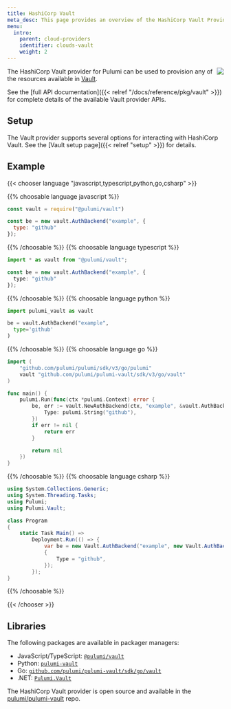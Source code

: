 ```yaml
---
title: HashiCorp Vault
meta_desc: This page provides an overview of the HashiCorp Vault Provider for Pulumi.
menu:
  intro:
    parent: cloud-providers
    identifier: clouds-vault
    weight: 2
---
```


<img src="/logos/tech/vault.png" align="right" class="h-16 px-8 pb-4">

The HashiCorp Vault provider for Pulumi can be used to provision any of the resources available in [Vault](https://www.vaultproject.io/).

See the [full API documentation]({{< relref "/docs/reference/pkg/vault" >}}) for complete details of the available Vault provider APIs.

## Setup

The Vault provider supports several options for interacting with HashiCorp Vault.  See the [Vault setup page]({{< relref "setup" >}}) for details.

## Example

{{< chooser language "javascript,typescript,python,go,csharp" >}}

{{% choosable language javascript %}}

```javascript
const vault = require("@pulumi/vault")

const be = new vault.AuthBackend("example", {
  type: "github"
});
```

{{% /choosable %}}
{{% choosable language typescript %}}

```typescript
import * as vault from "@pulumi/vault";

const be = new vault.AuthBackend("example", {
  type: "github"
});
```

{{% /choosable %}}
{{% choosable language python %}}

```python
import pulumi_vault as vault

be = vault.AuthBackend("example",
  type='github'
)
```

{{% /choosable %}}
{{% choosable language go %}}

```go
import (
	"github.com/pulumi/pulumi/sdk/v3/go/pulumi"
	vault "github.com/pulumi/pulumi-vault/sdk/v3/go/vault"
)

func main() {
	pulumi.Run(func(ctx *pulumi.Context) error {
		be, err := vault.NewAuthBackend(ctx, "example", &vault.AuthBackendArgs{
			Type: pulumi.String("github"),
		})
		if err != nil {
			return err
		}

		return nil
	})
}
```

{{% /choosable %}}
{{% choosable language csharp %}}

```csharp
using System.Collections.Generic;
using System.Threading.Tasks;
using Pulumi;
using Pulumi.Vault;

class Program
{
    static Task Main() =>
        Deployment.Run(() => {
            var be = new Vault.AuthBackend("example", new Vault.AuthBackendArgs
            {
                Type = "github",
            });
        });
}
```

{{% /choosable %}}

{{< /chooser >}}

## Libraries

The following packages are available in packager managers:

* JavaScript/TypeScript: [`@pulumi/vault`](https://www.npmjs.com/package/@pulumi/vault)
* Python: [`pulumi-vault`](https://pypi.org/project/pulumi-vault/)
* Go: [`github.com/pulumi/pulumi-vault/sdk/go/vault`](https://github.com/pulumi/pulumi-vault)
* .NET: [`Pulumi.Vault`](https://www.nuget.org/packages/Pulumi.Vault)

The HashiCorp Vault provider is open source and available in the [pulumi/pulumi-vault](https://github.com/pulumi/pulumi-vault) repo.

